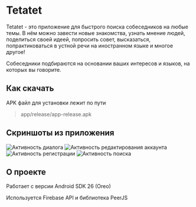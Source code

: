 # Tetatet

Tetatet - это приложение для быстрого поиска собеседников на любые темы. В нём можно завести новые знакомства, узнать мнение людей, поделиться своей идеей, попросить совет, высказаться, попрактиковаться в устной речи на иностранном языке и многое другое!

Собеседники подбираются на основании ваших интересов и языков, на которых вы говорите.

## Как скачать

APK файл для установки лежит по пути
> app/release/app-release.apk

## Скриншоты из приложения

![Активность диалога](https://i.ibb.co/fd6F4wf/Call-Activity.jpg)
![Активность редактирования аккаунта](https://i.ibb.co/LZW1Q57/Edit-Account-Info-Activity.jpg)
![Активность регистрации](https://i.ibb.co/1TRn7pC/Login-Activity.jpg)
![Активность поиска](https://i.ibb.co/vsdHhKD/Search-Activity.jpg)

## О проекте

Работает с версии Android SDK 26 (Oreo)

Используется Firebase API и библиотека PeerJS
